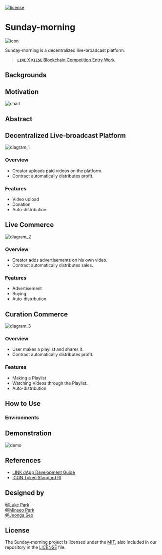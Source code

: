 [![license](https://img.shields.io/badge/license-MIT-green.svg)](https://opensource.org/licenses/MIT)

<!--
////////////////////////////////////////
-->

# Sunday-morning

![icon](https://github.com/twodude/sunday-morning/blob/master/images/icon.png)

Sunday-morning is a decentralized live-broadcast platform.
> [**```LINE```** X **```KIISE```** Blockchain Competition Entry Work](http://www.kiise.or.kr/conference/main/getContent.do?CC=KSC&CS=2018&content_no=888&PARENT_ID=010900)

<!--
////////////////////////////////////////
-->

## Backgrounds

<!--
////////////////////////////////////////
-->

## Motivation

![chart](https://github.com/twodude/sunday-morning/blob/master/images/back.png)

<!--
////////////////////////////////////////
-->

## Abstract

<!--
////////////////////////////////////////
-->

## Decentralized Live-broadcast Platform

![diagram_1](https://github.com/twodude/sunday-morning/blob/master/images/implementation_1.png)

### Overview

* Creator uploads paid videos on the platform.   
* Contract automatically distributes profit.   

### Features

* Video upload
* Donation
* Auto-distribution

<!--
////////////////////////////////////////
-->

## Live Commerce

![diagram_2](https://github.com/twodude/sunday-morning/blob/master/images/implementation_2.png)

### Overview

* Creator adds advertisements on his own video.   
* Contract automatically distributes sales.   

### Features

* Advertisement
* Buying
* Auto-distribution

<!--
////////////////////////////////////////
-->

## Curation Commerce

![diagram_3](https://github.com/twodude/sunday-morning/blob/master/images/implementation_3.png)

### Overview

* User makes a playlist and shares it.   
* Contract automatically distributes profit.   

### Features

* Making a Playlist
* Watching Videos through the Playlist.
* Auto-distribution

<!--
////////////////////////////////////////
-->

## How to Use

### Environments


<!--
////////////////////////////////////////
-->

## Demonstration

![demo](https://github.com/twodude/sunday-morning/blob/master/images/demo.png)

<!--
////////////////////////////////////////
-->

## References
* [LINK dApp Development Guide](https://github.com/twodude/link-dapp-dev)   
* [ICON Token Standard RI](https://github.com/icon-project/samples/tree/master/irc2_token)   

<!--
////////////////////////////////////////
-->

## Designed by

[@Luke Park](https://github.com/twodude)   
[@Minseo Park](https://github.com/finchparker)   
[@Jeonga Seo](https://github.com/zzna)   

<!--
////////////////////////////////////////
-->

## License

The Sunday-morning project is licensed under the [MIT](https://opensource.org/licenses/MIT), also included in our repository in the [LICENSE](https://github.com/twodude/sunday-morning/blob/master/LICENSE) file.
